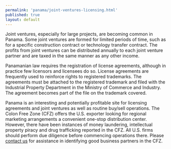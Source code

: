 ```yaml
--- 
permalink: 'panama/joint-ventures-licensing.html' 
published: true 
layout: default
---
```

Joint ventures, especially for large projects, are becoming common in Panama. Some joint ventures are formed for limited periods of time, such as for a specific construction contract or technology transfer contract. The profits from joint ventures can be distributed annually to each joint venture partner and are taxed in the same manner as any other income.

Panamanian law requires the registration of license agreements, although in practice few licensors and licensees do so. License agreements are frequently used to reinforce rights to registered trademarks. The agreements must be attached to the registered trademark and filed with the Industrial Property Department in the Ministry of Commerce and Industry. The agreement becomes part of the file on the trademark covered.

Panama is an interesting and potentially profitable site for licensing agreements and joint ventures as well as routine buy/sell operations. The Colon Free Zone (CFZ) offers the U.S. exporter looking for regional marketing arrangements a convenient one-stop distribution center. However, there have been instances of money laundering, intellectual property piracy and drug trafficking reported in the CFZ. All U.S. firms should perform due diligence before commencing operations there. Please [contact us](http://export.gov/panama/contactus/index.asp) for assistance in identifying good business partners in the CFZ.
